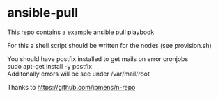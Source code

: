 # ansible-pull

This repo contains a example ansible pull playbook<br/>

For this a shell script should be written for the nodes (see provision.sh)<br/>

You should have postfix installed to get mails on error cronjobs<br/>
sudo apt-get install -y postfix<br/>
Additonally errors will be see under /var/mail/root

Thanks to https://github.com/jpmens/n-repo<br/>
